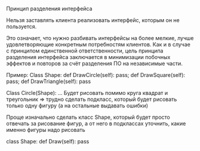 Принцип разделения интерфейса

Нельзя заставлять клиента реализовать интерфейс, которым он не пользуется.

Это означает, что нужно разбивать интерфейсы на более мелкие, лучше удовлетворяющие конкретным потребностям клиентов. Как и в случае с принципом единственной ответственности, цель принципа разделения интерфейса заключается в минимизации побочных эффектов и повторов за счёт разделения ПО на независимые части.

Пример: Class Shape: def DrawCircle(self): pass; def DrawSquare(self): pass; def DrawTriangle(self): pass

Сlass Circle(Shape): ... Будет рисовать помимо круга квадрат и треугольник => трудно сделать подкласс, который будет рисовать только одну фигуру (а на остальные выдавать ошибки)

Проще изначально сделать класс Shape, который будет просто отвечать за рисование фигур, а от него в подклассах уточнить, какие именно фигуры надо рисовать

class Shape: def Draw(self): pass
